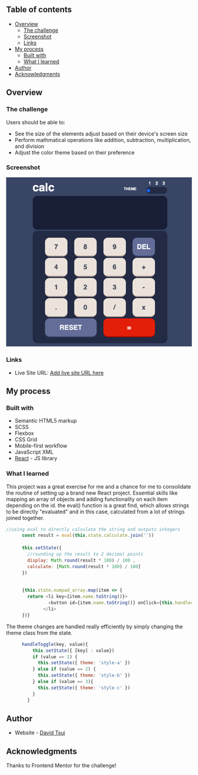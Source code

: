 ## Table of contents

- [Overview](#overview)
  - [The challenge](#the-challenge)
  - [Screenshot](#screenshot)
  - [Links](#links)
- [My process](#my-process)
  - [Built with](#built-with)
  - [What I learned](#what-i-learned)
- [Author](#author)
- [Acknowledgments](#acknowledgments)


## Overview

### The challenge

Users should be able to:

- See the size of the elements adjust based on their device's screen size
- Perform mathmatical operations like addition, subtraction, multiplication, and division
- Adjust the color theme based on their preference


### Screenshot

![](./images/calcproject.png)

### Links

- Live Site URL: [Add live site URL here](https://your-live-site-url.com)

## My process

### Built with

- Semantic HTML5 markup
- SCSS
- Flexbox
- CSS Grid
- Mobile-first workflow
- JavaScript XML
- [React](https://reactjs.org/) - JS library


### What I learned


This project was a great exercise for me and a chance for me to consolidate the routine of setting up a brand new React project. Essential skills like mapping an array of objects and adding functionality on each item depending on the id. the eval() function is a great find, which allows strings to be directly "evaluated" and in this case, calculated from a lot of strings joined together.



```js
//using eval to directly calculate the string and outputs integers
      const result = eval(this.state.calculate.join(''))
      
      this.setState({
        //rounding up the result to 2 decimal points
        display: Math.round(result * 100) / 100 ,
        calculate: [Math.round(result * 100) / 100]
      })
```
```js

      {this.state.numpad_array.map(item => {
        return <li key={item.name.toString()}>
                <button id={item.name.toString()} onClick={this.handlechange}>{item.value}</button>
              </li>
      })}
```
The theme changes are handled really efficiently by simply changing the theme class from the state.
```js
      handleToggle(key, value){
          this.setState({ [key] : value})
          if (value == 1) {
            this.setState({ theme: 'style-a' })
          } else if (value == 2) {
            this.setState({ theme: 'style-b' })
          } else if (value == 3){
            this.setState({ theme: 'style-c' })
          }
        }
```


## Author

- Website - [David Tsui](https://davidtsui.co.uk)


## Acknowledgments

Thanks to Frontend Mentor for the challenge!
